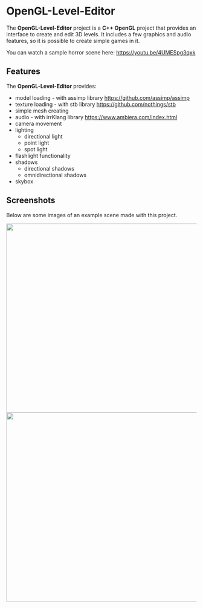 # OpenGL-Level-Editor
The **OpenGL-Level-Editor** project is a **C++ OpenGL** project that provides an interface to create and edit 3D levels. 
It includes a few graphics and audio features, so it is possible to create simple games in it.

You can watch a sample horror scene here: https://youtu.be/4UMESpg3qxk

## Features
The **OpenGL-Level-Editor** provides:
- model loading - with assimp library https://github.com/assimp/assimp
- texture loading - with stb library https://github.com/nothings/stb
- simple mesh creating
- audio - with irrKlang library https://www.ambiera.com/index.html
- camera movement
- lighting
   - directional light
    - point light
    - spot light
- flashlight functionality
- shadows
    - directional shadows
    - omnidirectional shadows
- skybox

## Screenshots
Below are some images of an example scene made with this project.

<img src="https://user-images.githubusercontent.com/69191839/209687602-24a67e4d-8bc0-4732-9b58-c15c7cd70b53.png" width="891" height="500">
<img src="https://user-images.githubusercontent.com/69191839/209687614-ae26d716-3979-4096-999c-036fbacb1c69.png" width="891" height="500">
